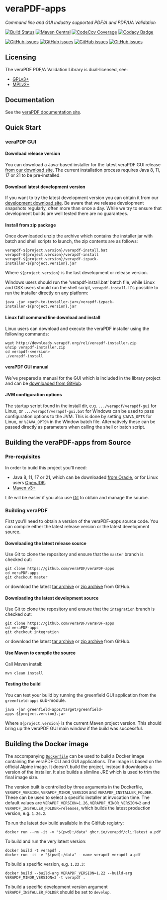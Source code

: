 # veraPDF-apps

*Command line and GUI industry supported PDF/A and PDF/UA Validation*

[![Build Status](https://jenkins.openpreservation.org/job/veraPDF/job/1.28/job/apps-arlington/badge/icon)](https://jenkins.openpreservation.org/job/veraPDF/job/1.28/job/apps-arlington/ "OPF Jenkins")
[![Maven Central](https://img.shields.io/maven-central/v/org.verapdf/verapdf-apps.svg)](https://repo1.maven.org/maven2/org/verapdf/verapdf-apps/ "Maven central")
[![CodeCov Coverage](https://img.shields.io/codecov/c/github/veraPDF/veraPDF-apps.svg)](https://codecov.io/gh/veraPDF/veraPDF-apps/ "CodeCov coverage")
[![Codacy Badge](https://app.codacy.com/project/badge/Grade/ac55527c6ac04c3ab57c932c85c9be4d)](https://app.codacy.com/gh/veraPDF/veraPDF-apps/dashboard?utm_source=gh&utm_medium=referral&utm_content=&utm_campaign=Badge_grade "Codacy grade")

[![GitHub issues](https://img.shields.io/github/issues/veraPDF/veraPDF-library.svg)](https://github.com/veraPDF/veraPDF-library/issues "Open issues on GitHub")
[![GitHub issues](https://img.shields.io/github/issues-closed/veraPDF/veraPDF-library.svg)](https://github.com/veraPDF/veraPDF-library/issues?q=is%3Aissue+is%3Aclosed "Closed issues on GitHub")
[![GitHub issues](https://img.shields.io/github/issues-pr/veraPDF/veraPDF-apps.svg)](https://github.com/veraPDF/veraPDF-apps/pulls "Open pull requests on GitHub")
[![GitHub issues](https://img.shields.io/github/issues-pr-closed/veraPDF/veraPDF-apps.svg)](https://github.com/veraPDF/veraPDF-apps/pulls?q=is%3Apr+is%3Aclosed "Closed pull requests on GitHub")

Licensing
---------
The veraPDF PDF/A Validation Library is dual-licensed, see:

- [GPLv3+](LICENSE.GPL "GNU General Public License, version 3")
- [MPLv2+](LICENSE.MPL "Mozilla Public License, version 2.0")

## Documentation

See the [veraPDF documentation site](https://docs.verapdf.org/).

## Quick Start

### veraPDF GUI

#### Download release version

You can download a Java-based installer for the latest veraPDF GUI release [from our download site](https://software.verapdf.org/rel/verapdf-installer.zip). The current installation process requires Java 8, 11, 17 or 21 to be pre-installed.

#### Download latest development version

If you want to try the latest development version you can obtain it from our [development download site](https://software.verapdf.org/dev/verapdf-installer.zip). Be aware that we release development snapshots regularly, often more than once a day. While we try to ensure that development builds are well tested there are no guarantees.

#### Install from zip package

Once downloaded unzip the archive which contains the installer jar with batch and shell scripts to launch, the zip contents are as follows:

    verapdf-${project.version}/verapdf-install.bat
    verapdf-${project.version}/verapdf-install
    verapdf-${project.version}/verapdf-izpack-installer-${project.version}.jar

Where `${project.version}` is the last development or release version.

Windows users should run the 'verapdf-install.bat' batch file, while Linux and OSX users should run the shell script, `verapdf-install`. It's possible to run the installer directly on any platform:

    java -jar <path-to-installer-jar>/verapdf-izpack-installer-${project.version}.jar

#### Linux full command line download and install

Linux users can download and execute the veraPDF installer using the following commands:

    wget http://downloads.verapdf.org/rel/verapdf-installer.zip
    unzip verapdf-installer.zip
    cd verapdf-<version>
    ./verapdf-install

#### veraPDF GUI manual

We've prepared a manual for the GUI which is included in the library project and can be [downloaded from GitHub](https://github.com/veraPDF/veraPDF-apps/raw/integration/veraPDFPDFAConformanceCheckerGUI.pdf).

#### JVM configuration options

The startup script found in the install dir, e.g. `.../verapdf/verapdf-gui` for Linux, or `.../verapdf/verapdf-gui.bat` for Windows can be used to pass
configuration options to the JVM. This is done by setting `$JAVA_OPTS` for Linux, or `%JAVA_OPTS%` in the Window batch file. Alternatively these can be
passed directly as parameters when calling the shell or batch script.

## Building the veraPDF-apps from Source

### Pre-requisites

In order to build this project you'll need:

- Java 8, 11, 17 or 21, which can be downloaded [from Oracle](https://www.oracle.com/technetwork/java/javase/downloads/index.html), or for Linux users [OpenJDK](https://openjdk.java.net/install/index.html).
- [Maven v3+](https://maven.apache.org/)

Life will be easier if you also use [Git](https://git-scm.com/) to obtain and manage the source.

### Building veraPDF

First you'll need to obtain a version of the veraPDF-apps source code. You can compile either the latest release version or the latest development source.

#### Downloading the latest release source

Use Git to clone the repository and ensure that the `master` branch is checked out:

    git clone https://github.com/veraPDF/veraPDF-apps
    cd veraPDF-apps
    git checkout master

or download the latest [tar archive](https://github.com/veraPDF/veraPDF-apps/archive/master.tar.gz "veraPDF-apps latest GitHub tar archive") or [zip archive](https://github.com/veraPDF/veraPDF-apps/archive/master.zip "veraPDF-apps latest GitHub zip archive") from GitHub.

#### Downloading the latest development source

Use Git to clone the repository and ensure that the `integration` branch is checked out:

    git clone https://github.com/veraPDF/veraPDF-apps
    cd veraPDF-apps
    git checkout integration

or download the latest [tar archive](https://github.com/veraPDF/veraPDF-apps/archive/integration.tar.gz "veraPDF-apps latest GitHub tar archive") or [zip archive](https://github.com/veraPDF/veraPDF-apps/archive/integration.zip "veraPDF-apps latest GitHub zip archive") from GitHub.

#### Use Maven to compile the source

Call Maven install:

    mvn clean install

#### Testing the build

You can test your build by running the greenfield GUI application from the `greenfield-apps` sub-module.

    java -jar greenfield-apps/target/greenfield-apps-${project.version}.jar

Where `${project.version}` is the current Maven project version. This should bring up the veraPDF GUI main window if the build was successful.

## Building the Docker image

The accompanying [`Dockerfile`](Dockerfile) can be used to build a Docker image containing the veraPDF CLI and GUI applications. The image is based on the official Alpine image. It doesn't build the project, instead it downloads a version of the installer. It also builds a slimline JRE which is used to trim the final image size.

The version built is controlled by three arguments in the Dockerfile, `VERAPDF_VERSION`, `VERAPDF_MINOR_VERSION` and `VERAPDF_INSTALLER_FOLDER`. These can be used to select a specific installer at invocation time. The default values are `VERAPDF_VERSION=1.26`, `VERAPDF_MINOR_VERSION=2` and `VERAPDF_INSTALLER_FOLDER=releases`, which builds the latest production version, e.g. `1.26.2`.

To run the latest dev build available in the GitHub registry:

    docker run --rm -it -v "$(pwd):/data" ghcr.io/verapdf/cli:latest a.pdf 

To build and run the very latest version:

    docker build -t verapdf .
    docker run -it -v "$(pwd):/data" --name verapdf verapdf a.pdf 

To build a specific version, e.g. `1.22.3`:

    docker build --build-arg VERAPDF_VERSION=1.22 --build-arg VERAPDF_MINOR_VERSION=3 -t verapdf .

To build a specific development version argument `VERAPDF_INSTALLER_FOLDER` should be set to `develop`.

